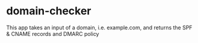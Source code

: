 domain-checker
==============

This app takes an input of a domain, i.e. example.com, and returns the SPF &amp; CNAME records and DMARC policy
